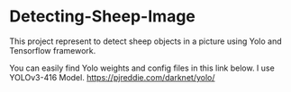 # Detecting-Sheep-Image
This project represent to detect sheep objects in a picture using Yolo and Tensorflow framework.

You can easily find Yolo weights and config files in this link below. I use YOLOv3-416 Model.
https://pjreddie.com/darknet/yolo/
